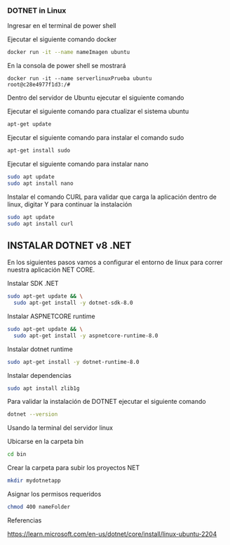 ### DOTNET in Linux

Ingresar en el terminal de power shell

Ejecutar el siguiente comando docker 

```sh
docker run -it --name nameImagen ubuntu
```
En la consola de power shell se mostrará

```
docker run -it --name serverlinuxPrueba ubuntu
root@c28e4977f1d3:/#
```

Dentro del servidor de Ubuntu ejecutar el siguiente comando

Ejecutar el siguiente comando para ctualizar el sistema ubuntu

```sh 
apt-get update
```

Ejecutar el siguiente comando para instalar el comando sudo

```sh 
apt-get install sudo
```

Ejecutar el siguiente comando para instalar nano


```sh
sudo apt update
sudo apt install nano
```

Instalar el comando CURL para validar que carga la aplicación dentro de linux, digitar Y para continuar la instalación

```sh
sudo apt update
sudo apt install curl
```

## INSTALAR DOTNET v8 .NET 

En los siguientes pasos vamos a configurar el entorno de linux para correr nuestra aplicación NET CORE.

Instalar SDK .NET


```sh
sudo apt-get update && \
  sudo apt-get install -y dotnet-sdk-8.0
```

Instalar ASPNETCORE runtime

```sh
sudo apt-get update && \
  sudo apt-get install -y aspnetcore-runtime-8.0
```

Instalar dotnet runtime

```sh
sudo apt-get install -y dotnet-runtime-8.0
```

Instalar dependencias

```sh
sudo apt install zlib1g
```

Para validar la instalación de DOTNET ejecutar el siguiente comando


```sh
dotnet --version
```


Usando la terminal del servidor linux 

Ubicarse en la carpeta bin 

```sh
cd bin
```

Crear la carpeta para subir los proyectos NET

```sh
mkdir mydotnetapp
```

Asignar los permisos requeridos

```sh
chmod 400 nameFolder
```


Referencias


https://learn.microsoft.com/en-us/dotnet/core/install/linux-ubuntu-2204